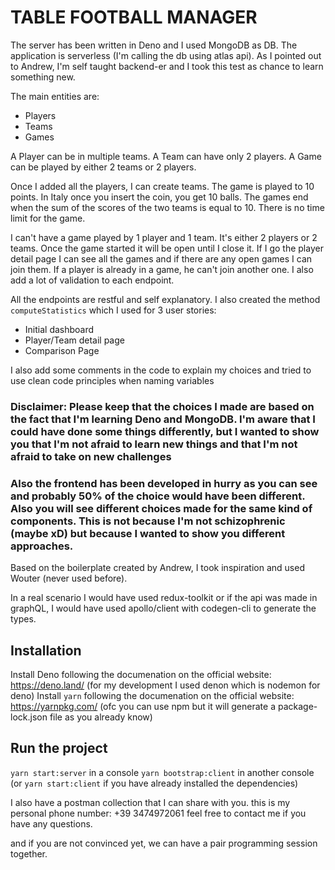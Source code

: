 
# TABLE FOOTBALL MANAGER


The server has been written in Deno and I used MongoDB as DB. The application is serverless (I'm calling the db using atlas api). As I pointed out to Andrew, I'm self taught backend-er and I took this test as chance to learn something new.

The main entities are: 
- Players
- Teams
- Games

A Player can be in multiple teams.
A Team can have only 2 players.
A Game can be played by either 2 teams or 2 players.

Once I added all the players, I can create teams. The game is played to 10 points.
In Italy once you insert the coin, you get 10 balls. The games end when the sum of the scores of the two teams is equal to 10.
There is no time limit for the game.

I can't have a game played by 1 player and 1 team.
It's either 2 players or 2 teams.
Once the game started it will be open until I close it.
If I go the player detail page I can see all the games and if there are any open games I can join them.
If a player is already in a game, he can't join another one.
I also add a lot of validation to each endpoint.

All the endpoints are restful and self explanatory.
I also created the method ```computeStatistics``` which I used for 3 user stories: 
- Initial dashboard
- Player/Team detail page
- Comparison Page

I also add some comments in the code to explain my choices and tried to use clean code principles when naming variables

### Disclaimer: Please keep that the choices I made are based on the fact that I'm learning Deno and MongoDB. I'm aware that I could have done some things differently, but I wanted to show you that I'm not afraid to learn new things and that I'm not afraid to take on new challenges

### Also the frontend has been developed in hurry as you can see and probably 50% of the choice would have been different. Also you will see different choices made for the same kind of components. This is not because I'm not schizophrenic (maybe xD) but because I wanted to show you different approaches.

Based on the boilerplate created by Andrew, I took inspiration and used Wouter (never used before).

In a real scenario I would have used redux-toolkit or if the api was made in graphQL, I would have used apollo/client with codegen-cli to generate the types.

## Installation
Install Deno following the documenation on the official website: https://deno.land/
(for my development I used denon which is nodemon for deno)
Install `yarn` following the documenation on the official website: https://yarnpkg.com/
(ofc you can use npm but it will generate a package-lock.json file as you already know)

## Run the project
`yarn start:server` in a console
`yarn bootstrap:client` in another console (or `yarn start:client` if you have already installed the dependencies)

I also have a postman collection that I can share with you.
this is my personal phone number: +39 3474972061 feel free to contact me if you have any questions.

and if you are not convinced yet, we can have a pair programming session together.
